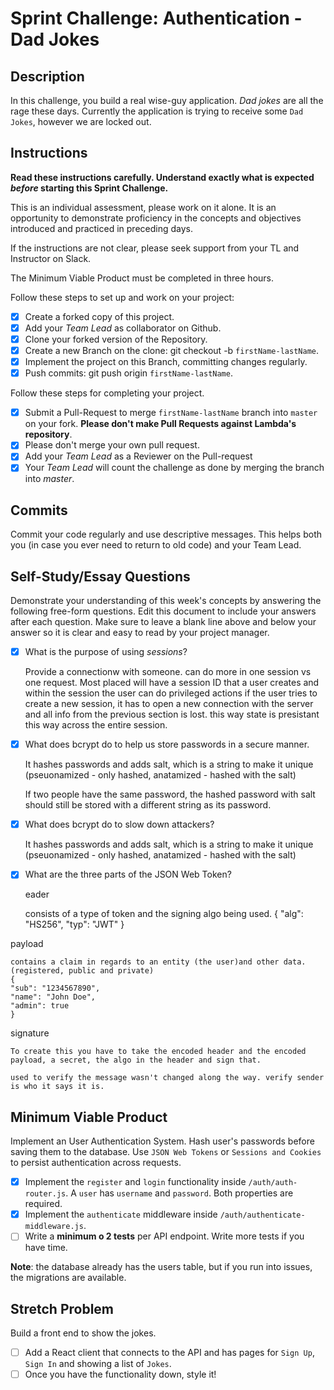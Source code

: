 # Sprint Challenge: Authentication - Dad Jokes

## Description

In this challenge, you build a real wise-guy application. _Dad jokes_ are all the rage these days. Currently the application is trying to receive some `Dad Jokes`, however we are locked out.

## Instructions

**Read these instructions carefully. Understand exactly what is expected _before_ starting this Sprint Challenge.**

This is an individual assessment, please work on it alone. It is an opportunity to demonstrate proficiency in the concepts and objectives introduced and practiced in preceding days.

If the instructions are not clear, please seek support from your TL and Instructor on Slack.

The Minimum Viable Product must be completed in three hours.

Follow these steps to set up and work on your project:

- [x] Create a forked copy of this project.
- [x] Add your _Team Lead_ as collaborator on Github.
- [x] Clone your forked version of the Repository.
- [x] Create a new Branch on the clone: git checkout -b `firstName-lastName`.
- [x] Implement the project on this Branch, committing changes regularly.
- [x] Push commits: git push origin `firstName-lastName`.

Follow these steps for completing your project.

- [x] Submit a Pull-Request to merge `firstName-lastName` branch into `master` on your fork. **Please don't make Pull Requests against Lambda's repository**.
- [x] Please don't merge your own pull request.
- [x] Add your _Team Lead_ as a Reviewer on the Pull-request
- [x] Your _Team Lead_ will count the challenge as done by merging the branch into _master_.

## Commits

Commit your code regularly and use descriptive messages. This helps both you (in case you ever need to return to old code) and your Team Lead.

## Self-Study/Essay Questions

Demonstrate your understanding of this week's concepts by answering the following free-form questions. Edit this document to include your answers after each question. Make sure to leave a blank line above and below your answer so it is clear and easy to read by your project manager.

- [x] What is the purpose of using _sessions_?

    Provide a connectionw with someone. can do more in one session vs one request. 
    Most placed will have a session ID that a user creates and within the session the user can do privileged actions if the user tries to create a new session, it has to open a new connection with the server and all info from the previous section is lost. this way state is presistant this way across the entire session.

- [x] What does bcrypt do to help us store passwords in a secure manner.

    It hashes passwords and adds salt, which is a string to make it unique (pseuonamized - only hashed, anatamized - hashed with the salt)

    If two people have the same password, the hashed password  with salt should still be stored with a different string as its password. 

- [x] What does bcrypt do to slow down attackers?

    It hashes passwords and adds salt, which is a string to make it unique (pseuonamized - only hashed, anatamized - hashed with the salt)

- [x] What are the three parts of the JSON Web Token?

    eader

    consists of a type of token and the signing algo being used. 
    {
     "alg": "HS256",
     "typ": "JWT"
    }  

 payload

    contains a claim in regards to an entity (the user)and other data. (registered, public and private)
    {
    "sub": "1234567890",
    "name": "John Doe",
    "admin": true
    }   

 signature
    
    To create this you have to take the encoded header and the encoded payload, a secret, the algo in the header and sign that.

    used to verify the message wasn't changed along the way. verify sender is who it says it is.

## Minimum Viable Product

Implement an User Authentication System. Hash user's passwords before saving them to the database. Use `JSON Web Tokens` or `Sessions and Cookies` to persist authentication across requests.

- [x] Implement the `register` and `login` functionality inside `/auth/auth-router.js`. A `user` has `username` and `password`. Both properties are required.
- [x] Implement the `authenticate` middleware inside `/auth/authenticate-middleware.js`.
- [ ] Write a **minimum o 2 tests** per API endpoint. Write more tests if you have time.

**Note**: the database already has the users table, but if you run into issues, the migrations are available.

## Stretch Problem

Build a front end to show the jokes.

- [ ] Add a React client that connects to the API and has pages for `Sign Up`, `Sign In` and showing a list of `Jokes`.
- [ ] Once you have the functionality down, style it!
